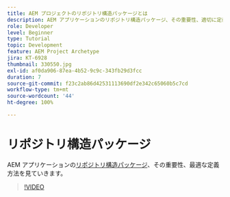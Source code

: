 ```yaml
---
title: AEM プロジェクトのリポジトリ構造パッケージとは
description: AEM アプリケーションのリポジトリ構造パッケージ、その重要性、適切に定義する方法を確認します。
role: Developer
level: Beginner
type: Tutorial
topic: Development
feature: AEM Project Archetype
jira: KT-6928
thumbnail: 330550.jpg
exl-id: af0da906-87ea-4b52-9c9c-343fb29d3fcc
duration: 7
source-git-commit: f23c2ab86d42531113690df2e342c65060b5c7cd
workflow-type: tm+mt
source-wordcount: '44'
ht-degree: 100%

---
```


# リポジトリ構造パッケージ

AEM アプリケーションの[リポジトリ構造パッケージ](https://experienceleague.adobe.com/docs/experience-manager-cloud-service/implementing/developing/repository-structure-package.html?lang=ja)、その重要性、最適な定義方法を見ていきます。

>[!VIDEO](https://video.tv.adobe.com/v/330550?quality=12&learn=on)
